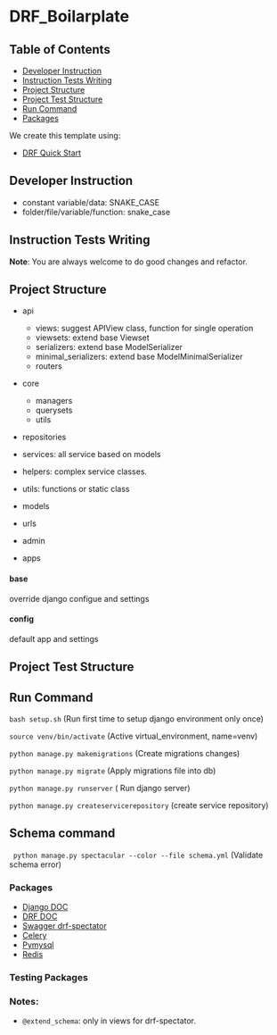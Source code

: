 # DRF_Boilarplate

## Table of Contents

- [Developer Instruction](#developer-instruction)
- [Instruction Tests Writing](#instruction-tests-writing)
- [Project Structure](#project-structure)
- [Project Test Structure](#project-test-structure)
- [Run Command](#run-command)
- [Packages](#packages)

We create this template using:

- [DRF Quick Start](https://www.django-rest-framework.org/tutorial/quickstart/)

## Developer Instruction

- constant variable/data: SNAKE_CASE
- folder/file/variable/function: snake_case

## Instruction Tests Writing

**Note**: You are always welcome to do good changes and refactor.

## Project Structure

- api
  - views: suggest APIView class, function for single operation
  - viewsets: extend base Viewset
  - serializers: extend base ModelSerializer
  - minimal_serializers: extend base ModelMinimalSerializer
  - routers

- core
  - managers
  - querysets
  - utils

- repositories
- services: all service based on models
- helpers: complex service classes.
- utils: functions or static class
- models
- urls
- admin
- apps

#### base
override django configue and settings

#### config
default app and settings


## Project Test Structure

## Run Command

`bash setup.sh` (Run first time to setup django environment only once)

`source venv/bin/activate` (Active virtual_environment, name=venv) 

`python manage.py makemigrations` (Create migrations changes)

`python manage.py migrate` (Apply migrations file into db)

`python manage.py runserver` ( Run django server)

`python manage.py createservicerepository` (create service repository)

## Schema command

` python manage.py spectacular --color --file schema.yml` (Validate schema error)

### Packages

- [Django DOC](https://docs.djangoproject.com/en/5.0/)
- [DRF DOC](https://www.django-rest-framework.org/)
- [Swagger drf-spectator](https://drf-spectacular.readthedocs.io/en/latest/index.html)
- [Celery](https://docs.celeryq.dev/en/stable/django/first-steps-with-django.html)
- [Pymysql](https://pypi.org/project/pymysql/)
- [Redis](https://pypi.org/project/redis/)
### Testing Packages


### Notes:
- `@extend_schema`: only in views for drf-spectator.
